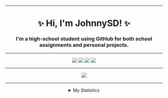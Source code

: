 <div align="center">
	<hr>
	<h1 id="title"><code>✨</code> Hi, I'm JohnnySD! <code>✨</code></h1>
	<h3>I'm a high-school student using GitHub for both school assignments and personal projects.</h3>
	<hr>
	<p>
		<img src="https://gpvc.arturio.dev/TurnipGuy30">
		<img src="https://img.shields.io/github/stars/TurnipGuy30">
		<a href="https://wakatime.com/@580a86f3-d10f-4415-ac5c-b9a0b252a2fb"><img src="https://wakatime.com/badge/user/580a86f3-d10f-4415-ac5c-b9a0b252a2fb.svg"></a>
		<a href="https://github.com/TurnipGuy30/TurnipGuy30/actions/workflows/metrics.yml"><img src="https://github.com/TurnipGuy30/TurnipGuy30/actions/workflows/metrics.yml/badge.svg?branch=main"></a>
	</p>
	<hr>
	<p>
		<img src="https://github-profile-trophy.vercel.app/?username=TurnipGuy30&theme=dracula&no-frame=true&column=-1">
	</p>
	<hr>
	<details>
		<summary>My Statistics</summary>
		<hr>
		<p>
			<img src="https://github-readme-stats.vercel.app/api/top-langs?username=turnipguy30&show_icons=true&locale=en&layout=compact&theme=tokyonight&langs_count=10&custom_title=Most%20Used%20Languages%20%28Complete%29">
		</p>
		<p>
			<img src="https://raw.githubusercontent.com/TurnipGuy30/TurnipGuy30/main/github-metrics.svg">
		</p>
		<hr>
	</details>
</div>
